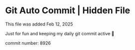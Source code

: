 # Git Auto Commit | Hidden File

This file was added Feb 12, 2025

Just for fun and keeping my daily git commit active 🤪

commit number: 8926
